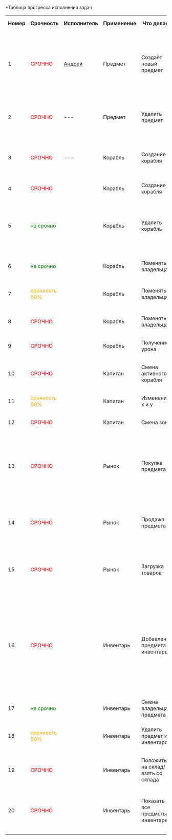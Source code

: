 *Таблица прогресса исполнения задач

<table>
    <tr>
        <th>Номер</th>
        <th>Срочность</th>
        <th>Исполнитель</th>
        <th>Применение</th>
        <th>Что делает</th>
        <th>Описание</th>
        <th>Название метода</th>
        <th>Вход</th>
        <th>Выход</th>
        <th>Статус</th>
    </tr>
    <tr>
        <td>1</td>
        <td style="color: red">СРОЧНО</td>
        <td><a href="https://github.com/1337m3rcy">Андрей</td>
        <td>Предмет</td>
        <td>Создаёт новый предмет</td>
        <td>Метод в Game для создания предмета по правилам в зависимости от type и добавление его в таблицу Items через DB.addRecord. Возвращает добавленный предмет</td>
        <td>addItem</td>
        <td>object: TItem | null</td>
        <td>item_type_id: number из таблицы items_types</td>
        <td>В работе</td>
    </tr>
    <tr>
        <td>2</td>
        <td style="color: red">СРОЧНО</td>
        <td>---</td>
        <td>Предмет</td>
        <td>Удалить предмет</td>
        <td>Метод в DB для удаления по id, который возращает true в случае успеха и false в случае ошибки</td>
        <td>destroyItem</td>
        <td>item_id: number</td>
        <td>boolean</td>
        <td>---</td>
    </tr>
    <tr>
        <td>3</td>
        <td style="color: red">СРОЧНО</td>
        <td>---</td>
        <td>Корабль</td>
        <td>Создание корабля</td>
        <td>Метод активной записи Ships для создания корабля в зависимости от используемых ресурсов</td>
        <td>createShip</td>
        <td>item_id, item_id, item_id - id трех предметов типа Паруса, Корпус и Пушки</td>
        <td>boolean</td>
        <td>---</td>
    </tr>
    <tr>
        <td>4</td>
        <td style="color: red">СРОЧНО</td>
        <td></td>
        <td>Корабль</td>
        <td>Создание корабля</td>
        <td>Метод создания дефолтного корабля в активной записи</td>
        <td>createDefaultShip</td>
        <td>captain_id: number</td>
        <td>boolean</td>
        <td></td>
    </tr>
    <tr>
        <td>5</td>
        <td style="color: green">не срочно</td>
        <td></td>        
        <td>Корабль</td>
        <td>Удалить корабль</td>
        <td>Метод активной записи для удаления корабля с хп равным или ниже 0 и передачи части инвентаря тому, кто его уничтожил</td>
        <td>destroy</td>
        <td>null | captain_id: number - id того, кто разрушил корабль или в случае уничтожения корабля о препятствие null</td>
        <td>boolean</td>
        <td></td>
    </tr>
    <tr>
        <td>6</td>
        <td style="color: green">не срочно</td>
        <td></td>       
        <td>Корабль</td>
        <td>Поменять владельца</td>
        <td>Метод активной записи по смене владельца</td>
        <td></td>
        <td>captain_id: number - id нового владельца</td>
        <td>boolean</td>
<td></td>
    </tr> 
    <tr>
        <td>7</td>
        <td style="color: orange">срочность 50%</td>
        <td></td>        
        <td>Корабль</td>
        <td>Поменять владельца</td>
        <td>Метод активной записи по смене владельца</td>
        <td></td>
        <td>captain_id: number - id нового владельца</td>
        <td>boolean</td>
        <td></td>
    </tr>
    <tr>
        <td>8</td>
        <td style="color: red">СРОЧНО</td>
        <td></td>
        <td>Корабль</td>
        <td>Поменять владельца</td>
        <td>Метод активной записи по смене владельца</td>
        <td></td>
        <td>captain_id: number - id нового владельца</td>
        <td>boolean</td>
        <td></td>
    </tr> 
    <tr>
        <td>9</td>
        <td style="color: red">СРОЧНО</td>
        <td></td>
        <td>Корабль</td>
        <td>Получение урона</td>
        <td>Метод активной записи по уменьшению хп</td>
        <td>damage</td>
        <td>captain_id: number - id того, кто нанес хп</td>
        <td>boolean</td>
        <td></td>
    </tr>
    <tr>
        <td>10</td>
        <td style="color: red">СРОЧНО</td>
        <td></td>
        <td>Капитан</td>
        <td>Смена активного корабля</td>
        <td>Метод активной записи Captain для смены активного корабля</td>
        <td>switchShip</td>
        <td>ship_id: number - id другого корабля из коллекции капитана</td>
        <td>boolean</td>
        <td></td>
    </tr>
    <tr>
        <td>11</td>
        <td style="color: orange">срочность 50%</td>
        <td></td>
        <td>Капитан</td>
        <td>Изменение x и y</td>
        <td>Метод активной записи Captain для смены x и y</td>
        <td>move</td>
        <td>x y:number</td>
        <td>boolean</td>
        <td></td>
    </tr>
    <tr>
        <td>12</td>
        <td style="color: red">СРОЧНО</td>
        <td></td>
        <td>Капитан</td>
        <td>Смена зоны</td>
        <td>Метод активной записи Captain для смены zone</td>
        <td>enterInto</td>
        <td>zone_id: number</td>
        <td>boolean</td>
        <td></td>
    </tr>
    <tr>
        <td>13</td>
        <td style="color: red">СРОЧНО</td>
        <td></td>
        <td>Рынок</td>
        <td>Покупка предмета</td>
        <td>Метод активной записи Market, проверяет и списывает деньги из инвентаря капитана и добавляет ему в инвентарь соответствующий предмет</td>
        <td>buy</td>
        <td>id предмета</td>
        <td>boolean</td>
        <td></td>
    </tr>
    <tr>
        <td>14</td>
        <td style="color: red">СРОЧНО</td>
        <td></td>
        <td>Рынок</td>
        <td>Продажа предмета</td>
        <td>Удаляет из инвернтаря персонажа предмет и добавляет его в товары рынка, добавляя деньги в инвентарь капитана</td>
        <td>sell</td>
        <td>id предмета</td>
        <td>boolean</td>
        <td></td>
    </tr>
    <tr>
        <td>15</td>
        <td style="color: red">СРОЧНО</td>
        <td></td>
        <td>Рынок</td>
        <td>Загрузка товаров</td>
        <td>Метод активной записи Market, загружает доступные для продажи товары из таблицы с их ценами</td>
        <td>itemsList</td>
        <td>market_id</td>
        <td>TItem []</td>
        <td></td>
    </tr>
    <tr>
        <td>16</td>
        <td style="color: red">СРОЧНО</td>
        <td></td>
        <td>Инвентарь</td>
        <td>Добавление предмета в инвентарь</td>
        <td>Метод активной записи Inventory для добавление предмета из таблицы Items в инвентарь по "item_id" и "captain_id" со "status"  ship/werehouse и 'index' равным номеру ячейки инвентаря(проверка на то, что ячейка не занята и есть свободные)</td>
        <td>putItem</td>
        <td>item_id, status, index</td>
        <td>boolean</td>
        <td></td>
    </tr>
    <tr>
        <td>17</td>
        <td style="color: green">не срочно</td>
        <td></td>
        <td>Инвентарь</td>
        <td>Смена владельца предмета</td>
        <td>Метод активной записи Inventory по смене captain_id</td>
        <td>trade</td>
        <td>item_id,captain_id</td>
        <td>boolean</td>
        <td></td>
    </tr>
    <tr>
        <td>18</td>
        <td style="color: orange">срочность 50%</td>
        <td></td>
        <td>Инвентарь</td>
        <td>Удалить предмет из инвентаря</td>
        <td>Метод активной записи Inventory по удалению предмета из инвентаря по item_id</td>
        <td>unPutItem</td>
        <td>item_id</td>
        <td>boolean</td>
        <td></td>
    </tr>
    <tr>
        <td>19</td>
        <td style="color: red">СРОЧНО</td>
        <td></td>
        <td>Инвентарь</td>
        <td>Положить на склад/взять со склада</td>
        <td>Метод активной записи Inventory для смены status с ship на werehouse и werehouse на ship</td>
        <td>werehouse</td>
        <td>item_id, status</td>
        <td></td>
        <td></td>
    </tr>
    <tr>
        <td>20</td>
        <td style="color: red">СРОЧНО</td>
        <td></td>
        <td>Инвентарь</td>
        <td>Показать все предметы в инвентаре</td>
        <td>Метод активной записи Inventory, который достает из таблицы items по captain_id через связь из таблицы Inventores</td>
        <td>itemList</td>
        <td></td>
        <td>TItem []</td>
        <td></td>
    </tr>
</table>
